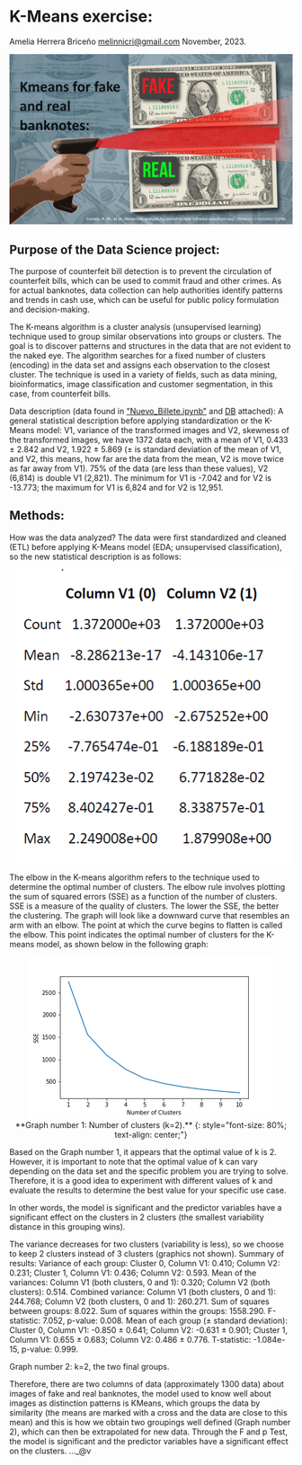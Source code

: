 # K-Means exercise: 
Amelia Herrera Briceño
melinnicri@gmail.com
November, 2023.

<p align="center"><img src="https://github.com/melinnicri/K-Means_exercise/blob/main/images/fake.png"></p>

## Purpose of the Data Science project: 
The purpose of counterfeit bill detection is to prevent the circulation of counterfeit bills, which can be used to commit fraud and other crimes. As for actual banknotes, data collection can help authorities identify patterns and trends in cash use, which can be useful for public policy formulation and decision-making.

The K-means algorithm is a cluster analysis (unsupervised learning) technique used to group similar observations into groups or clusters. The goal is to discover patterns and structures in the data that are not evident to the naked eye. The algorithm searches for a fixed number of clusters (encoding) in the data set and assigns each observation to the closest cluster. The technique is used in a variety of fields, such as data mining, bioinformatics, image classification and customer segmentation, in this case, from counterfeit bills.

Data description (data found in ["Nuevo_Billete.ipynb"](https://github.com/melinnicri/K-Means_exercise/blob/main/Nuevo_Billete_again.ipynb) and [DB](https://github.com/melinnicri/K-Means_exercise/blob/main/Backnotes.csv) attached): A general statistical description before applying standardization or the K-Means model: V1, variance of the transformed images and V2, skewness of the transformed images, we have 1372 data each, with a mean of V1, 0.433 ± 2.842 and V2, 1.922 ± 5.869 (± is standard deviation of the mean of V1, and V2, this means, how far are the data from the mean, V2 is move twice as far away from V1). 75% of the data (are less than these values), V2 (6,814) is double V1 (2,821). The minimum for V1 is -7.042 and for V2 is -13.773; the maximum for V1 is 6,824 and for V2 is 12,951.

## Methods: 
How was the data analyzed? The data were first standardized and cleaned (ETL) before applying K-Means model (EDA; unsupervised classification), so the new statistical description is as follows:

<p align="center"><img src="https://github.com/melinnicri/K-Means_exercise/blob/main/images/Columns.png"></p>

The elbow in the K-means algorithm refers to the technique used to determine the optimal number of clusters. The elbow rule involves plotting the sum of squared errors (SSE) as a function of the number of clusters. SSE is a measure of the quality of clusters. The lower the SSE, the better the clustering. The graph will look like a downward curve that resembles an arm with an elbow. The point at which the curve begins to flatten is called the elbow. This point indicates the optimal number of clusters for the K-means model, as shown below in the following graph:


<p align="center"><img src="https://github.com/melinnicri/K-Means_exercise/blob/main/images/Encoding.png"/>
  <br/> **Graph number 1: Number of clusters (k=2).** {: style="font-size: 80%; text-align: center;"}</span></p>


Based on the Graph number 1, it appears that the optimal value of k is 2. However, it is important to note that the optimal value of k can vary depending on the data set and the specific problem you are trying to solve. Therefore, it is a good idea to experiment with different values of k and evaluate the results to determine the best value for your specific use case.

In other words, the model is significant and the predictor variables have a significant effect on the clusters in 2 clusters (the smallest variability distance in this grouping wins).

The variance decreases for two clusters (variability is less), so we choose to keep 2 clusters instead of 3 clusters (graphics not shown).
Summary of results:
Variance of each group:
Cluster 0, Column V1: 0.410; Column V2: 0.231;
Cluster 1, Column V1: 0.436; Column V2: 0.593.
Mean of the variances:
Column V1 (both clusters, 0 and 1): 0.320;
Column V2 (both clusters): 0.514.
Combined variance:
Column V1 (both clusters, 0 and 1): 244.768;
Column V2 (both clusters, 0 and 1): 260.271.
Sum of squares between groups: 8.022.
Sum of squares within the groups: 1558.290.
F-statistic: 7.052, p-value: 0.008.
Mean of each group (± standard deviation):
Cluster 0, Column V1: -0.850 ± 0.641; Column V2: -0.631 ± 0.901;
Cluster 1, Column V1: 0.655 ± 0.683; Column V2: 0.486 ± 0.776.
T-statistic: -1.084e-15, p-value: 0.999.

Graph number 2: k=2, the two final groups.

Therefore, there are two columns of data (approximately 1300 data) about images of fake and real banknotes, the model used to know well about images as distinction patterns is KMeans, which groups the data by similarity (the means are marked with a cross and the data are close to this mean) and this is how we obtain two groupings well defined (Graph number 2), which can then be extrapolated for new data. Through the F and p Test, the model is significant and the predictor variables have a significant effect on the clusters. ..._@v
